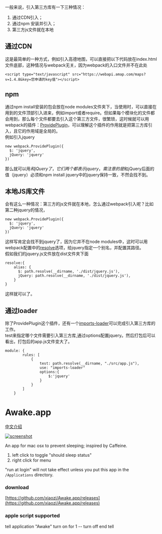 一般来说，引入第三方库有一下三种情况：

1.  通过CDN引入；
2.  通过npm 安装并引入；
3.  第三方js文件就在本地

通过CDN
-----

这是最简单的一种方式，例如引入高德地图，可以直接把以下代码放在index.html文件底部，这种情况与webpack无关，因为webpack的入口文件并不在此处

    <script type="text/javascript" src="https://webapi.amap.com/maps?v=1.4.8&key=您申请的key值"></script> 

npm
---

通过npm install安装的包会放在node modules文件夹下，当使用时，可以直接在用到的文件顶部引入进来，例如import或者require。但如果每个模块化的文件都会用到，那么每个文件都要去引入这个第三方文件，很繁琐，这时候就可以用webpack的插件：[ProvidePlugin](https://webpack.docschina.org/plugins/provide-plugin/)，可以理解这个插件的作用就是把第三方库引入，且它的作用域是全局的。  
例如引入jquery

    new webpack.ProvidePlugin({
      $: 'jquery',
      jQuery: 'jquery'
    })

那么就可以用$和jQuery了，它们两个都表示jquery，需注意的是$和jQuery后面的值（jquery）必须和npm install jquery中的jquery保持一致，不然会找不到。

本地JS库文件
-------

会有这么一种情况：第三方的js文件就在本地，怎么通过webpack引入呢？比如第二种jquery的情况，

    new webpack.ProvidePlugin({
      $: 'jquery',
      jQuery: 'jquery'
    })

这样写肯定会找不到jquery了，因为它并不在node modules中，这时可以用webpack配置中的[resolve](https://webpack.docschina.org/configuration/resolve/#resolve)选项，给jquery指定一个别名，并配置其路径。  
假如我们的jquery.js文件放在dist文件夹下面

    resolve:{
        alias: {
          $: path.resolve(__dirname, './dist/jquery.js'),
          jQuery: path.resolve(__dirname, './dist/jquery.js'),
        }
    }

这样就可以了。

通过loader
--------

除了ProvidePlugin这个插件，还有一个[imports-loader](https://webpack.docschina.org/loaders/imports-loader/)可以完成引入第三方库的工作。  
test来指定哪个文件需要引入第三方库,通过options配置jquery。然后打包后可以看出，打包后的app.js文件变大了。

    module: {
            rules: [
                {
                    test: path.resolve(__dirname, "./src/app.js"),
                    use: "imports-loader"
                    options:{
                        $:'jquery'
                    }
                }
            ]
        }

[](#awakeapp)Awake.app
======================

[中文介绍](http://type.so/object-c/awake-app.html)

[![screenshot](https://camo.githubusercontent.com/2bb97b776db20dbac366727cf21328d8f8a2c8bb/68747470733a2f2f7261772e6769746875622e636f6d2f7869616f7a692f4177616b652e6170702f6d61737465722f73637265656e73686f742e706e67)](https://camo.githubusercontent.com/2bb97b776db20dbac366727cf21328d8f8a2c8bb/68747470733a2f2f7261772e6769746875622e636f6d2f7869616f7a692f4177616b652e6170702f6d61737465722f73637265656e73686f742e706e67)

An app for mac osx to prevent sleeping; inspired by Caffeine.

1.  left click to toggle "should sleep status"
2.  right click for menu

"run at login" will not take effect unless you put this app in the `/Applications` directory.

### [](#download)download

[https://github.com/xiaozi/Awake.app/releases](https://github.com/xiaozi/Awake.app/releases)

### [](#apple-script-supported)apple script supported

tell application "Awake"
    turn on for 1
    \-\- turn off
end tell